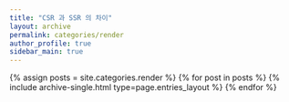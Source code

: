 ```yaml
---
title: "CSR 과 SSR 의 차이"
layout: archive
permalink: categories/render
author_profile: true
sidebar_main: true
---
```


{% assign posts = site.categories.render %}
{% for post in posts %} {% include archive-single.html type=page.entries_layout %} {% endfor %}

